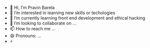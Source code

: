 - 👋 Hi, I’m Pravin Barela
- 👀 I’m interested in learning new skills or techologies
- 🌱 I’m currently learning front end development and ethical hacking 
- 💞️ I’m looking to collaborate on ...
- 📫 How to reach me ...
- 😄 Pronouns: ...
- ⚡ 

<!---
pravinbarela121/pravinbarela121 is a ✨ special ✨ repository because its `README.md` (this file) appears on your GitHub profile.
You can click the Preview link to take a look at your changes.
--->
